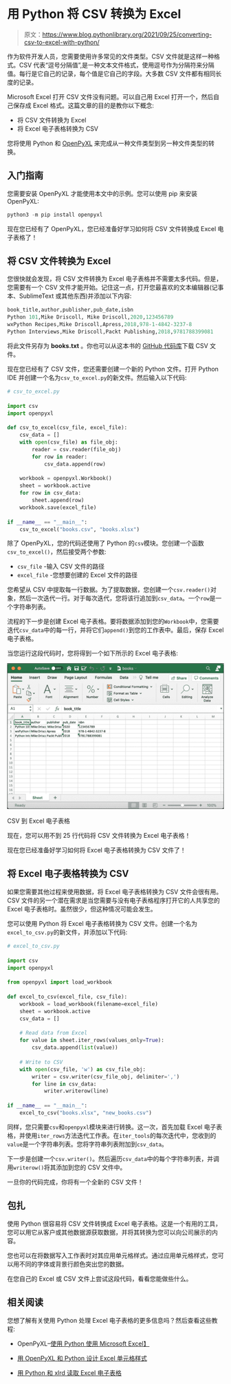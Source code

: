 # 用 Python 将 CSV 转换为 Excel

> 原文：<https://www.blog.pythonlibrary.org/2021/09/25/converting-csv-to-excel-with-python/>

作为软件开发人员，您需要使用许多常见的文件类型。CSV 文件就是这样一种格式。CSV 代表“逗号分隔值”,是一种文本文件格式，使用逗号作为分隔符来分隔值。每行是它自己的记录，每个值是它自己的字段。大多数 CSV 文件都有相同长度的记录。

Microsoft Excel 打开 CSV 文件没有问题。可以自己用 Excel 打开一个，然后自己保存成 Excel 格式。这篇文章的目的是教你以下概念:

*   将 CSV 文件转换为 Excel
*   将 Excel 电子表格转换为 CSV

您将使用 Python 和 [OpenPyXL](https://openpyxl.readthedocs.io/en/stable/) 来完成从一种文件类型到另一种文件类型的转换。

## 入门指南

您需要安装 OpenPyXL 才能使用本文中的示例。您可以使用 pip 来安装 OpenPyXL:

```py
python3 -m pip install openpyxl
```

现在您已经有了 OpenPyXL，您已经准备好学习如何将 CSV 文件转换成 Excel 电子表格了！

## 将 CSV 文件转换为 Excel

您很快就会发现，将 CSV 文件转换为 Excel 电子表格并不需要太多代码。但是，您需要有一个 CSV 文件才能开始。记住这一点，打开您最喜欢的文本编辑器(记事本、SublimeText 或其他东西)并添加以下内容:

```py
book_title,author,publisher,pub_date,isbn
Python 101,Mike Driscoll, Mike Driscoll,2020,123456789
wxPython Recipes,Mike Driscoll,Apress,2018,978-1-4842-3237-8
Python Interviews,Mike Driscoll,Packt Publishing,2018,9781788399081

```

将此文件另存为 **books.txt** 。你也可以从这本书的 [GitHub 代码库](https://github.com/driscollis/automating_excel_with_python)下载 CSV 文件。

现在您已经有了 CSV 文件，您还需要创建一个新的 Python 文件。打开 Python IDE 并创建一个名为`csv_to_excel.py`的新文件。然后输入以下代码:

```py
# csv_to_excel.py

import csv
import openpyxl

def csv_to_excel(csv_file, excel_file):
    csv_data = []
    with open(csv_file) as file_obj:
        reader = csv.reader(file_obj)
        for row in reader:
            csv_data.append(row)

    workbook = openpyxl.Workbook()
    sheet = workbook.active
    for row in csv_data:
        sheet.append(row)
    workbook.save(excel_file)

if __name__ == "__main__":
    csv_to_excel("books.csv", "books.xlsx")

```

除了 OpenPyXL，您的代码还使用了 Python 的`csv`模块。您创建一个函数`csv_to_excel()`，然后接受两个参数:

*   `csv_file` -输入 CSV 文件的路径
*   `excel_file` -您想要创建的 Excel 文件的路径

您希望从 CSV 中提取每一行数据。为了提取数据，您创建一个`csv.reader()`对象，然后一次迭代一行。对于每次迭代，您将该行追加到`csv_data`。一个`row`是一个字符串列表。

流程的下一步是创建 Excel 电子表格。要将数据添加到您的`Workbook`中，您需要迭代`csv_data`中的每一行，并将它们`append()`到您的工作表中。最后，保存 Excel 电子表格。

当您运行这段代码时，您将得到一个如下所示的 Excel 电子表格:

![CSV to Excel Spreadsheet](img/0a5c26885a4d2d7a724a8a6b1cfbdb26.png)

CSV 到 Excel 电子表格

现在，您可以用不到 25 行代码将 CSV 文件转换为 Excel 电子表格！

现在您已经准备好学习如何将 Excel 电子表格转换为 CSV 文件了！

## 将 Excel 电子表格转换为 CSV

如果您需要其他过程来使用数据，将 Excel 电子表格转换为 CSV 文件会很有用。CSV 文件的另一个潜在需求是当您需要与没有电子表格程序打开它的人共享您的 Excel 电子表格时。虽然很少，但这种情况可能会发生。

您可以使用 Python 将 Excel 电子表格转换为 CSV 文件。创建一个名为`excel_to_csv.py`的新文件，并添加以下代码:

```py
# excel_to_csv.py

import csv
import openpyxl

from openpyxl import load_workbook

def excel_to_csv(excel_file, csv_file):
    workbook = load_workbook(filename=excel_file)
    sheet = workbook.active
    csv_data = []

    # Read data from Excel
    for value in sheet.iter_rows(values_only=True):
        csv_data.append(list(value))

    # Write to CSV
    with open(csv_file, 'w') as csv_file_obj:
        writer = csv.writer(csv_file_obj, delimiter=',')
        for line in csv_data:
            writer.writerow(line)

if __name__ == "__main__":
    excel_to_csv("books.xlsx", "new_books.csv")

```

同样，您只需要`csv`和`openpyxl`模块来进行转换。这一次，首先加载 Excel 电子表格，并使用`iter_rows`方法迭代工作表。在`iter_tools`的每次迭代中，您收到的`value`是一个字符串列表。您将字符串列表附加到`csv_data`。

下一步是创建一个`csv.writer()`。然后遍历`csv_data`中的每个字符串列表，并调用`writerow()`将其添加到您的 CSV 文件中。

一旦你的代码完成，你将有一个全新的 CSV 文件！

## 包扎

使用 Python 很容易将 CSV 文件转换成 Excel 电子表格。这是一个有用的工具，您可以用它从客户或其他数据源获取数据，并将其转换为您可以向公司展示的内容。

您也可以在将数据写入工作表时对其应用单元格样式。通过应用单元格样式，您可以用不同的字体或背景行颜色突出您的数据。

在您自己的 Excel 或 CSV 文件上尝试这段代码，看看您能做些什么。

## 相关阅读

您想了解有关使用 Python 处理 Excel 电子表格的更多信息吗？然后查看这些教程:

*   OpenPyXL–[使用 Python 使用 Microsoft Excel】](https://www.blog.pythonlibrary.org/2020/11/03/openpyxl-working-with-microsoft-excel-using-python/)

*   [用 OpenPyXL 和 Python 设计 Excel 单元格样式](https://www.blog.pythonlibrary.org/2021/08/11/styling-excel-cells-with-openpyxl-and-python/)
*   [用 Python 和 xlrd 读取 Excel 电子表格](https://www.blog.pythonlibrary.org/2014/04/30/reading-excel-spreadsheets-with-python-and-xlrd/)